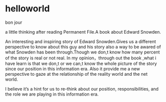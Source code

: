 # helloworld

bon jour

a little thinking after reading Permanent File.A book about Edward Snowden.

An interesting and inspiring story of Edward Snowden.Gives us a different perspective to know about this guy and his story also a way to be awared of what Snowden has been through.Though we don,t know how many percent of the story is real or not real.
In my opinion，through out the book ,what i have learn is that we don,t or we can,t know the whole picture of the story since our position in this information era.
Also it provide me a new perspective to gaze at the relationship of the reality world and the net world.

I believe it’s a hint for us to re-think about our position, responsibilities, and the role we are playing in this information era.
